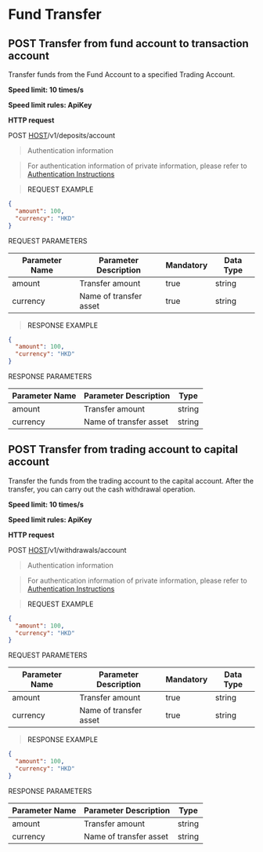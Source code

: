 # Fund Transfer

<h2 id="Transfer from fund account to transaction account">POST Transfer from fund account to transaction account</h2>

Transfer funds from the Fund Account to a specified Trading Account.

**Speed limit: 10 times/s**

**Speed limit rules: ApiKey**

**HTTP request**



POST [HOST](#HTTP-HOST)/v1/deposits/account


> Authentication information

> For authentication information of private information, please refer to [Authentication Instructions](#auth)


> <a name="ReeuestExample">REQUEST EXAMPLE</a>


```json
{
  "amount": 100,
  "currency": "HKD"
}
```

<aside>
REQUEST PARAMETERS
</aside>

| Parameter Name | Parameter Description | Mandatory  | Data Type | 
| -------- | -------- | -------- | -------- | 
|amount|Transfer amount|true|string||
|currency|Name of transfer asset|true|string||



> <a name="ResonpseExample">RESPONSE EXAMPLE</a>

```json
{
  "amount": 100,
  "currency": "HKD"
}
```


<aside>
RESPONSE PARAMETERS
</aside>

| Parameter Name | Parameter Description | Type |
| -------- | -------- | ----- |
|amount|Transfer amount|string|
|currency|Name of transfer asset|string|


<h2 id="Transfer from trading account to capital account">POST Transfer from trading account to capital account</h2>

Transfer the funds from the trading account to the capital account. After the transfer, you can carry out the cash withdrawal operation.


**Speed limit: 10 times/s**

**Speed limit rules: ApiKey**

**HTTP request**

POST [HOST](#HTTP-HOST)/v1/withdrawals/account


> Authentication information

> For authentication information of private information, please refer to [Authentication Instructions](#auth)


> <a name="RequestExample">REQUEST EXAMPLE</a>

```json
{
  "amount": 100,
  "currency": "HKD"
}
```


<aside>
REQUEST PARAMETERS
</aside>

| Parameter Name | Parameter Description | Mandatory  | Data Type | 
| -------- | -------- | -------- | -------- | 
|amount|Transfer amount|true|string||
|currency|Name of transfer asset|true|string||



> <a name="ResonpseExample">RESPONSE EXAMPLE</a>

```json
{
  "amount": 100,
  "currency": "HKD"
}
```


<aside>
RESPONSE PARAMETERS
</aside>

| Parameter Name | Parameter Description | Type |
| -------- | -------- | ----- |
|amount|Transfer amount|string|
|currency|Name of transfer asset|string|

